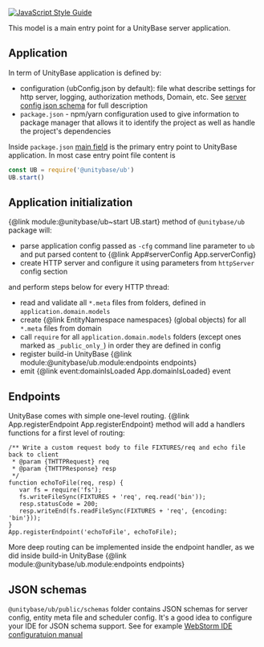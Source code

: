 ﻿[![JavaScript Style Guide](https://img.shields.io/badge/code_style-standard-brightgreen.svg)](https://standardjs.com)

This model is a main entry point for a UnityBase server application.

## Application

In term of UnityBase application is defined by:
 - configuration (ubConfig.json by default): file what
 describe settings for http server, logging, authorization methods,
 Domain, etc. See [server config json schema](http://lbovet.github.io/docson/index.html#https://unitybase.info/models/UB/schemas/ubConfig.schema.json)
 for full description
 - `package.json` - npm/yarn configuration used to give information to
 package manager that allows it to identify the project as well as
 handle the project's dependencies

Inside `package.json` [main field](https://docs.npmjs.com/files/package.json#main)
is the primary entry point to UnityBase application. In most case entry point
file content is

```JavaScript
const UB = require('@unitybase/ub')
UB.start()
```

## Application initialization
{@link module:@unitybase/ub~start UB.start} method of `@unitybase/ub` package will:
 - parse application config passed as `-cfg` command line parameter to `ub`
 and put parsed content to {@link App#serverConfig App.serverConfig}
 - create HTTP server and configure it using parameters from `httpServer` config section

and perform steps below for every HTTP thread:
 - read and validate all `*.meta` files from folders, defined in `application.domain.models`
 - create {@link EntityNamespace namespaces} (global objects) for all `*.meta` files from domain
 - call `require` for all `application.domain.models` folders (except ones marked as `_public_only_`)
  in order they are defined in config
 - register build-in UnityBase {@link module:@unitybase/ub.module:endpoints endpoints}
 - emit {@link event:domainIsLoaded App.domainIsLoaded} event

## Endpoints
UnityBase comes with simple one-level routing.
{@link App.registerEndpoint App.registerEndpoint} method will add a handlers
functions for a first level of routing:

```
/** Write a custom request body to file FIXTURES/req and echo file back to client
 * @param {THTTPRequest} req
 * @param {THTTPResponse} resp
 */
function echoToFile(req, resp) {
   var fs = require('fs');
   fs.writeFileSync(FIXTURES + 'req', req.read('bin'));
   resp.statusCode = 200;
   resp.writeEnd(fs.readFileSync(FIXTURES + 'req', {encoding: 'bin'}));
}
App.registerEndpoint('echoToFile', echoToFile);
```

More deep routing can be implemented inside the endpoint handler, as we
did inside build-in UnityBase {@link module:@unitybase/ub.module:endpoints endpoints}

## JSON schemas
`@unitybase/ub/public/schemas` folder contains JSON schemas for server config, entity meta file and scheduler config.
It's a good idea to configure your IDE for JSON schema support.
See for example [WebStorm IDE configuratuion manual](https://git-pub.intecracy.com/unitybase/ubjs/wikis/configuring-webstorm)




